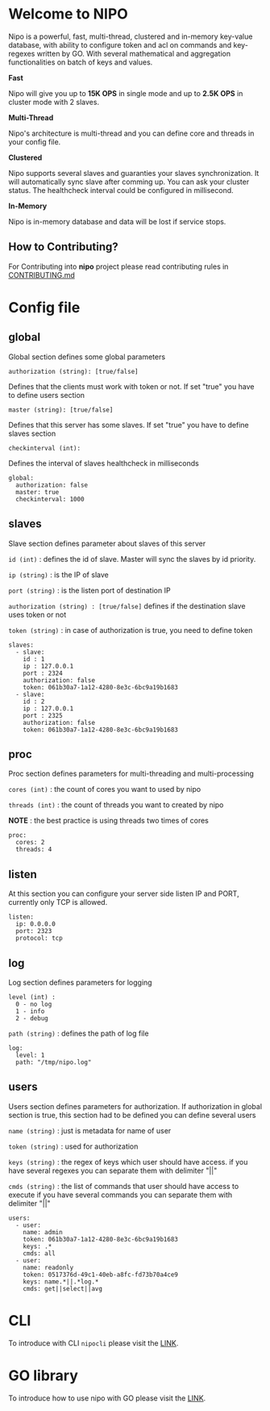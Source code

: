 # Welcome to NIPO

Nipo is a powerful, fast, multi-thread, clustered and in-memory key-value database, with ability to configure token and acl on commands and key-regexes written by GO.
With several mathematical and aggregation functionalities on batch of keys and values.

**Fast**

Nipo will give you up to **15K OPS** in single mode and up to **2.5K OPS** in cluster mode with 2 slaves.

**Multi-Thread**

Nipo's architecture is multi-thread and you can define core and threads in your config file.

**Clustered**

Nipo supports several slaves and guaranties your slaves synchronization. It will automatically sync slave after comming up. You can ask your cluster status. The healthcheck interval could be configured in millisecond.

**In-Memory**

Nipo is in-memory database and data will be lost if service stops.

## How to Contributing?

For Contributing into **nipo** project please read contributing rules in [CONTRIBUTING.md](/CONTRIBUTING.md)

# Config file
## global
Global section defines some global parameters

`authorization (string): [true/false]`

Defines that the clients must work with token or not. If set "true" you have to define users section

`master (string): [true/false]`

Defines that this server has some slaves. If set "true" you have to define slaves section

`checkinterval (int):`

Defines the interval of slaves healthcheck in milliseconds

    global:  
      authorization: false
      master: true
      checkinterval: 1000



## slaves
Slave section defines parameter about slaves of this server

`id (int)` : defines the id of slave. Master will sync the slaves by id priority.

`ip (string)` : is the IP of slave

`port (string)` : is the listen port of destination IP

`authorization (string) : [true/false]` defines if the destination slave uses token or not

`token (string)` : in case of authorization is true, you need to define token


    slaves:
      - slave:
        id : 1
        ip : 127.0.0.1
        port : 2324
        authorization: false
        token: 061b30a7-1a12-4280-8e3c-6bc9a19b1683
      - slave:
        id : 2
        ip : 127.0.0.1
        port : 2325
        authorization: false
        token: 061b30a7-1a12-4280-8e3c-6bc9a19b1683


## proc
Proc section defines parameters for multi-threading and multi-processing

`cores (int)` : the count of cores you want to used by nipo

`threads (int)` : the count of threads you want to created by nipo

**NOTE** : the best practice is using threads two times of cores

    proc:
      cores: 2
      threads: 4


## listen
At this section you can configure your server side listen IP and PORT, currently only TCP is allowed.

    listen:
      ip: 0.0.0.0
      port: 2323
      protocol: tcp

## log
Log section defines parameters for logging

    level (int) :
      0 - no log
      1 - info
      2 - debug

`path (string)` : defines the path of log file

    log:
      level: 1
      path: "/tmp/nipo.log"

## users
Users section defines parameters for authorization. 
If authorization in global section is true, this section had to be defined
you can define several users

`name (string)` : just is metadata for name of user

`token (string)` : used for authorization

`keys (string)` : the regex of keys which user should have access.
                if you have several regexes you can separate them with delimiter "||"

`cmds (string)` : the list of commands that user should have access to execute
                if you have several commands you can separate them with delimiter "||"

    users:
      - user:
        name: admin
        token: 061b30a7-1a12-4280-8e3c-6bc9a19b1683
        keys: .*
        cmds: all
      - user:
        name: readonly
        token: 0517376d-49c1-40eb-a8fc-fd73b70a4ce9
        keys: name.*||.*log.*
        cmds: get||select||avg

# CLI

To introduce with CLI `nipocli` please visit the [LINK](https://github.com/NipoDB/nipocli).

# GO library

To introduce how to use nipo with GO please visit the [LINK](https://github.com/NipoDB/nipolib/tree/master/go).
